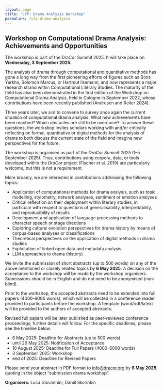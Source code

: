 ```yaml
---
layout: page
title: "CfP: Drama Analysis Workshop"
permalink: /cfp-drama-analysis
---
```


## Workshop on Computational Drama Analysis: Achievements and Opportunities

The workshop is part of the DraCor Summit 2025. It will take place on **Wednesday, 3 September 2025**.

The analysis of drama through computational and quantitative methods has gone a long way from the first pioneering efforts of figures such as Boris Yarkho, Solomon Marcus, or Hartmut Ilsemann, and now represents a major research strand within Computational Literary Studies. The maturity of the field has also been demonstrated in the first edition of the Workshop on Computational Drama Analysis, held in Cologne in September 2022, whose contributions have been recently published (Andresen and Reiter 2024).

Three years later, we aim to convene to survey once again the current situation of computational drama analysis. What new achievements have been reached? Which obstacles are still to be overcome? To answer these questions, the workshop invites scholars working with and/or critically reflecting on formal, quantitative or digital methods for the analysis of drama to both discuss the current state of the field and imagine new perspectives for the future.

The workshop is organised as part of the *DraCor Summit 2025* (1–5 September 2025). Thus, contributions using corpora, data, or tools developed within the *DraCor* project (Fischer et al. 2019) are particularly welcome, but this is not a requirement.

More broadly, we are interested in contributions addressing the following topics:

* Application of computational methods for drama analysis, such as topic modelling, stylometry, network analyses, sentiment or emotion analyses
* Critical reflection on their deployment within literary studies, in particular with respect to questions of generalisability, interpretability, and reproducibility of results
* Development and application of language processing methods to character speech or stage directions
* Exploring cultural evolution perspectives for drama history by means of corpus-based analyses or classifications
* Theoretical perspectives on the application of digital methods in drama studies
* Exploitation of linked open data and metadata analysis
* LLM approaches to drama (history)

We invite the submission of short abstracts (up to 500 words) on any of the above mentioned or closely related topics by **6 May 2025**. A decision on the acceptance to the workshop will be made by the workshop organisers. Submissions should be in English and do not need to be anonymised (non-blind). 

Prior to the workshop, the accepted abstracts need to be extended into full papers (4000–6000 words), which will be collected in a conference reader provided to participants before the workshop. A template (word/odt/latex) will be provided to the authors of accepted abstracts.

Revised full papers will be later published as peer-reviewed conference proceedings; further details will follow. For the specific deadlines, please see the timeline below. 

* 6 May 2025: Deadline for Abstracts (up to 500 words)
* until 26 May 2025: Notification of Acceptance
* 10 August 2025: Deadline for Full Papers (4000–6000 words)
* 3 September 2025: Workshop
* end of 2025: Deadline for Revised Papers


Please send your abstract in PDF format to [info@dracor.org](mailto:info@dracor.org) by **6 May 2025**, quoting in the object “submission drama workshop”.

**Organisers:** Luca Giovannini, Daniil Skorinkin
